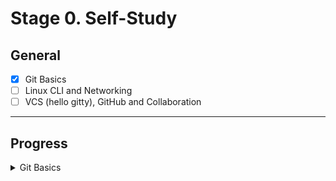 # Stage 0. Self-Study

## General

- [x] Git Basics
- [ ] Linux CLI and Networking
- [ ] VCS (hello gitty), GitHub and Collaboration

---

## Progress

<details>
<summary>Git Basics</summary>
Hi all!
I try to write in English for practice, so I think you will be not strict for me if you find mistakes. In this course I learned new instruments for organize work on the future projects. This educational task gave me knowing about Git and GitHub and their power. With Git and GitHub we can make new parts of the project and don’t care about lose our progress even if my personal computer hard drive will be lost. Because all the working data stay on the remote repository, and I can continue my work on any new machine or from any place of the world (of course if I have an internet connection:))

>1.Introduction to Git and GitHub:

![fest](./stage0/General/0.%20Git%20Basics/Git%20coursera%20done.png)

>2. Sequence, Push & Pull (learngitbranching.js.org) :

![fest](./stage0/General/0.%20Git%20Basics/introduction%20sequence.png)
![fest](./stage0/General/0.%20Git%20Basics/Git%20remotes%20Push%20&%20Pull%20done.png)
</details>

